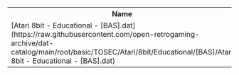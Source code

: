 <table>
<tr><th>Name</th><th>Size</th></tr>
<tr><td>
[Atari 8bit - Educational - [BAS].dat](https://raw.githubusercontent.com/open-retrogaming-archive/dat-catalog/main/root/basic/TOSEC/Atari/8bit/Educational/[BAS]/Atari 8bit - Educational - [BAS].dat)
</td><td>16848</td></tr>
</table>
